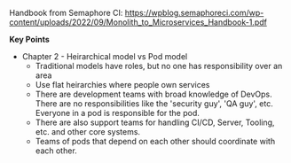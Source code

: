 Handbook from Semaphore CI: https://wpblog.semaphoreci.com/wp-content/uploads/2022/09/Monolith_to_Microservices_Handbook-1.pdf


**Key Points**
- Chapter 2 - Heirarchical model vs Pod model
	- Traditional models have roles, but no one has responsibility over an area
	- Use flat heirarchies where people own services
	- There are development teams with broad knowledge of DevOps. There are no responsibilities like the 'security guy', 'QA guy', etc. Everyone in a pod is responsible for the pod.
	- There are also support teams for handling CI/CD, Server, Tooling, etc. and other core systems.
	- Teams of pods that depend on each other should coordinate with each other.